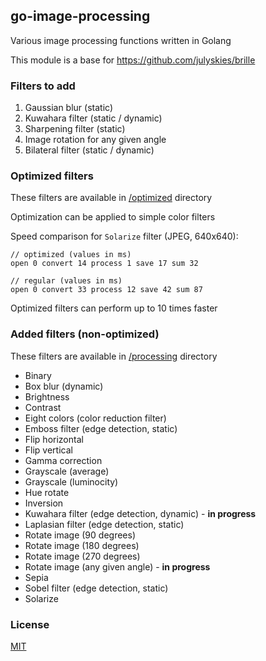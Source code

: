 ## go-image-processing

Various image processing functions written in Golang

This module is a base for https://github.com/julyskies/brille

### Filters to add

1. Gaussian blur (static)
2. Kuwahara filter (static / dynamic)
3. Sharpening filter (static)
4. Image rotation for any given angle
5. Bilateral filter (static / dynamic)

### Optimized filters

These filters are available in [/optimized](/optimized) directory

Optimization can be applied to simple color filters

Speed comparison for `Solarize` filter (JPEG, 640x640):

```text
// optimized (values in ms)
open 0 convert 14 process 1 save 17 sum 32

// regular (values in ms)
open 0 convert 33 process 12 save 42 sum 87
```

Optimized filters can perform up to 10 times faster

### Added filters (non-optimized)

These filters are available in [/processing](/processing) directory

- Binary
- Box blur (dynamic)
- Brightness
- Contrast
- Eight colors (color reduction filter)
- Emboss filter (edge detection, static)
- Flip horizontal
- Flip vertical
- Gamma correction
- Grayscale (average)
- Grayscale (luminocity)
- Hue rotate
- Inversion
- Kuwahara filter (edge detection, dynamic) - **in progress**
- Laplasian filter (edge detection, static)
- Rotate image (90 degrees)
- Rotate image (180 degrees)
- Rotate image (270 degrees)
- Rotate image (any given angle) - **in progress**
- Sepia
- Sobel filter (edge detection, static)
- Solarize

### License

[MIT](./LICENSE.md)
